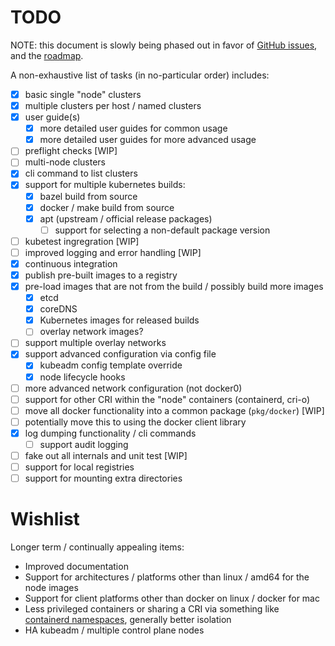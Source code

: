 # TODO

NOTE: this document is slowly being phased out in favor of [GitHub issues](https://github.com/kubernetes-sigs/kind/issues),
and the [roadmap](./roadmap.md).

A non-exhaustive list of tasks (in no-particular order) includes:
- [x] basic single "node" clusters
- [x] multiple clusters per host / named clusters
- [x] user guide(s)
  - [x] more detailed user guides for common usage
  - [x] more detailed user guides for more advanced usage
- [ ] preflight checks [WIP]
- [ ] multi-node clusters
- [x] cli command to list clusters
- [x] support for multiple kubernetes builds:
  - [x] bazel build from source
  - [x] docker / make build from source
  - [x] apt (upstream / official release packages)
    - [ ] support for selecting a non-default package version
- [ ] kubetest ingregration [WIP]
- [ ] improved logging and error handling [WIP]
- [x] continuous integration
- [x] publish pre-built images to a registry
- [x] pre-load images that are not from the build / possibly build more images
  - [x] etcd
  - [x] coreDNS
  - [x] Kubernetes images for released builds
  - [ ] overlay network images?
- [ ] support multiple overlay networks
- [x] support advanced configuration via config file
  - [x] kubeadm config template override
  - [x] node lifecycle hooks
- [ ] more advanced network configuration (not docker0)
- [ ] support for other CRI within the "node" containers (containerd, cri-o)
- [ ] move all docker functionality into a common package (`pkg/docker`) [WIP]
 - [ ] potentially move this to using the docker client library
- [x] log dumping functionality / cli commands
  - [ ] support audit logging
- [ ] fake out all internals and unit test [WIP]
- [ ] support for local registries
- [ ] support for mounting extra directories

# Wishlist

Longer term / continually appealing items:

- Improved documentation
- Support for architectures / platforms other than linux / amd64 for the node images
- Support for client platforms other than docker on linux / docker for mac
- Less privileged containers or sharing a CRI via something like [containerd namespaces](https://github.com/containerd/containerd/blob/master/docs/namespaces.md), generally
 better isolation
- HA kubeadm / multiple control plane nodes
